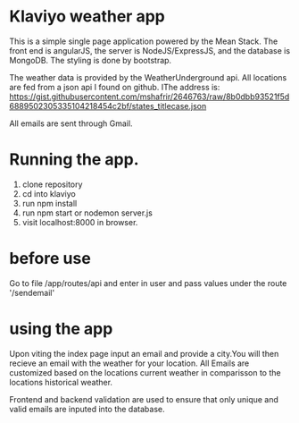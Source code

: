 # Klaviyo weather app

This is a simple single page application powered by the Mean Stack. The front end is angularJS, the server is NodeJS/ExpressJS, and the database is MongoDB. The styling is done by bootstrap.

The weather data is provided by the WeatherUnderground api. All locations are fed from a json api I found on github. IThe address is: https://gist.githubusercontent.com/mshafrir/2646763/raw/8b0dbb93521f5d6889502305335104218454c2bf/states_titlecase.json

All emails are sent through Gmail.

# Running the app.
1. clone repository
2. cd into klaviyo
3. run npm install 
4. run npm start or nodemon server.js
5. visit localhost:8000 in browser.

# before use
Go to file /app/routes/api and enter in user and pass values under the route '/sendemail'

# using the app
Upon viting the index page input an email and provide a city.You will then recieve an email with the weather for your location. All Emails are customized based on the locations current weather in comparisson to the locations historical weather.

Frontend and backend validation are used to ensure that only unique and valid emails are inputed into the database. 

